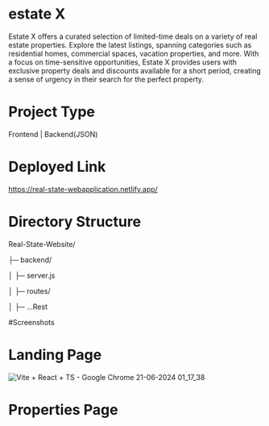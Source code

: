 # estate X

Estate X offers a curated selection of limited-time deals on a variety of real estate properties. Explore the latest listings, spanning categories such as residential homes, commercial spaces, vacation properties, and more. With a focus on time-sensitive opportunities, Estate X provides users with exclusive property deals and discounts available for a short period, creating a sense of urgency in their search for the perfect property.

# Project Type

Frontend | Backend(JSON)

# Deployed Link
https://real-state-webapplication.netlify.app/


# Directory Structure

Real-State-Website/

├─ backend/

│ ├─ server.js

│ ├─ routes/

│ ├─ ...Rest


#Screenshots

  # Landing Page

  ![Vite + React + TS - Google Chrome 21-06-2024 01_17_38](https://github.com/Anshu1997-cloud/Real-State-Website/assets/135546335/79fef60d-4cd2-425d-9cd6-3971dd48a041)


  # Properties Page

  
  
